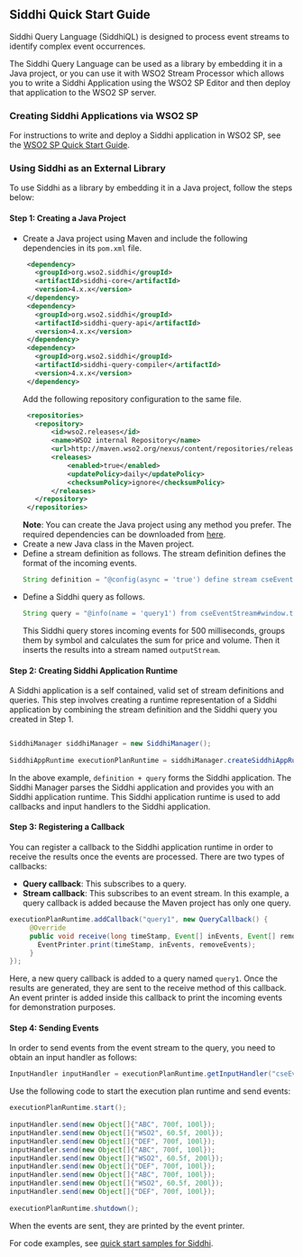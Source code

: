 ## Siddhi Quick Start Guide

Siddhi Query Language (SiddhiQL) is designed to process event streams to identify complex event occurrences.

The Siddhi Query Language can be used as a library by embedding it in a Java project, or you can use it with WSO2 Stream Processor which allows you to write a Siddhi Application using the WSO2 SP Editor and then deploy that application to the WSO2 SP server.

### Creating Siddhi Applications via WSO2 SP

For instructions to write and deploy a Siddhi application in WSO2 SP, see the [WSO2 SP Quick Start Guide](https://docs.wso2.com/display/SP400/Quick+Start+Guide).

### Using Siddhi as an External Library

To use Siddhi as a library by embedding it in a Java project, follow the steps below:

#### Step 1: Creating a Java Project

* Create a Java project using Maven and include the following dependencies in its `pom.xml` file.
  ```xml
   <dependency>
     <groupId>org.wso2.siddhi</groupId>
     <artifactId>siddhi-core</artifactId>
     <version>4.x.x</version>
   </dependency>
   <dependency>
     <groupId>org.wso2.siddhi</groupId>
     <artifactId>siddhi-query-api</artifactId>
     <version>4.x.x</version>
   </dependency>
   <dependency>
     <groupId>org.wso2.siddhi</groupId>
     <artifactId>siddhi-query-compiler</artifactId>
     <version>4.x.x</version>
   </dependency>
  ```
  Add the following repository configuration to the same file.
  ```xml
   <repositories>
     <repository>
         <id>wso2.releases</id>
         <name>WSO2 internal Repository</name>
         <url>http://maven.wso2.org/nexus/content/repositories/releases/</url>
         <releases>
             <enabled>true</enabled>
             <updatePolicy>daily</updatePolicy>
             <checksumPolicy>ignore</checksumPolicy>
         </releases>
     </repository>
   </repositories>
  ```
  **Note**: You can create the Java project using any method you prefer. The required dependencies can be downloaded from [here](http://maven.wso2.org/nexus/content/groups/wso2-public/org/wso2/siddhi/).
* Create a new Java class in the Maven project.
* Define a stream definition as follows. The stream definition defines the format of the incoming events.
  ```java
  String definition = "@config(async = 'true') define stream cseEventStream (symbol string, price float, volume long);";
  ```
* Define a Siddhi query as follows.
  ```java
  String query = "@info(name = 'query1') from cseEventStream#window.timeBatch(500)  select symbol, sum(price) as price, sum(volume) as volume group by symbol insert into outputStream ;";
  ```
  This Siddhi query stores incoming events for 500 milliseconds, groups them by symbol and calculates the sum for price and volume. Then it inserts the results into a stream named `outputStream`.
  
#### Step 2: Creating Siddhi Application Runtime
A Siddhi application is a self contained, valid set of stream definitions and queries. This step involves creating a runtime representation of a Siddhi application by combining the stream definition and the Siddhi query you created in Step 1.
```java

SiddhiManager siddhiManager = new SiddhiManager();
 
SiddhiAppRuntime executionPlanRuntime = siddhiManager.createSiddhiAppRuntime(definition + query);
```
In the above example, `definition + query` forms the Siddhi application.  The Siddhi Manager parses the Siddhi application and provides you with an Siddhi application runtime. This Siddhi application runtime is used to add callbacks and input handlers to the Siddhi application.

#### Step 3: Registering a Callback
You can register a callback to the Siddhi application runtime in order to receive the results once the events are processed. There are two types of callbacks:

+ **Query callback**: This subscribes to a query.
+ **Stream callback**: This subscribes to an event stream.
In this example, a query callback is added because the Maven project has only one query.

```java
executionPlanRuntime.addCallback("query1", new QueryCallback() {
     @Override
     public void receive(long timeStamp, Event[] inEvents, Event[] removeEvents) {
       EventPrinter.print(timeStamp, inEvents, removeEvents);
     }
});
```
Here, a new query callback is added to a query named `query1`. Once the results are generated, they are sent to the receive method of this callback. An event printer is added inside this callback to print the incoming events for demonstration purposes.

#### Step 4: Sending Events
In order to send events from the event stream to the query, you need to obtain an input handler as follows:
```java
InputHandler inputHandler = executionPlanRuntime.getInputHandler("cseEventStream");
```
Use the following code to start the execution plan runtime and send events:
```java
executionPlanRuntime.start();
 
inputHandler.send(new Object[]{"ABC", 700f, 100l});
inputHandler.send(new Object[]{"WSO2", 60.5f, 200l});
inputHandler.send(new Object[]{"DEF", 700f, 100l});
inputHandler.send(new Object[]{"ABC", 700f, 100l});
inputHandler.send(new Object[]{"WSO2", 60.5f, 200l});
inputHandler.send(new Object[]{"DEF", 700f, 100l});
inputHandler.send(new Object[]{"ABC", 700f, 100l});
inputHandler.send(new Object[]{"WSO2", 60.5f, 200l});
inputHandler.send(new Object[]{"DEF", 700f, 100l});
 
executionPlanRuntime.shutdown();
```
When the events are sent, they are printed by the event printer.

For code examples, see [quick start samples for Siddhi](https://github.com/wso2/siddhi/tree/master/modules/siddhi-samples/quick-start-samples).